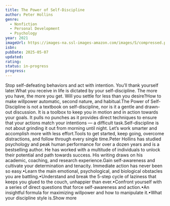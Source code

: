 ```yaml
---
title: The Power of Self-Discipline
author: Peter Hollins
genre:
  - Nonfiction
  - Personal Development
  - Psychology
year: 2021
imageUrl: https://images-na.ssl-images-amazon.com/images/S/compressed.photo.goodreads.com/books/1624587576i/58419694.jpg
isbn: 
pubDate: 2025-05-07
updated: 
rating: 
status: in-progress
progress:
---
```

Stop self-defeating behaviors and act with intention. You’ll thank yourself later.What you receive in life is dictated by your self-discipline. The more you have, the more you get. Will you settle for less than you desire?How to make willpower automatic, second nature, and habitual.The Power of Self-Discipline is not a textbook on self-discipline, nor is it a gentle and drawn-out discussion. It is a toolbox to keep you in motion and in action towards your goals. It pulls no punches as it provides direct techniques to ensure that your actions match your intentions — a difficult task.Self-discipline is not about grinding it out from morning until night. Let’s work smarter and accomplish more with less effort.Tools to get started, keep going, overcome distractions, and follow through every single time.Peter Hollins has studied psychology and peak human performance for over a dozen years and is a bestselling author. He has worked with a multitude of individuals to unlock their potential and path towards success. His writing draws on his academic, coaching, and research experience.Gain self-awareness and cultivate your determination and tenacity. Immediate action has never been so easy.•Learn the main emotional, psychological, and biological obstacles you are battling.•Understand and break the 5-step cycle of laziness that keeps you glued to the couch, unhappier than ever.•Confront yourself with a series of direct questions that force self-awareness and action.•An insightful formula for maximizing willpower and how to manipulate it.•What your discipline style is.Show more
